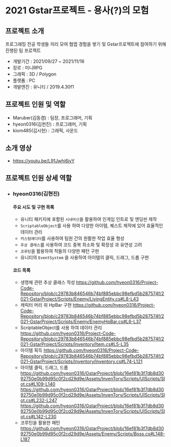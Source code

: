 # 2021 Gstar프로젝트 - 용사(?)의 모험

## 프로젝트 소개
프로그래밍 전공 학생들 끼리 모여 협엽 경험을 쌓기 및 Gstar프로젝트에 참여하기 위해 진행된 팀 프로젝트 
- 개발기간 : 2021/09/27 ~ 2021/11/16
- 장르 : 미니RPG
- 그래픽 : 3D / Polygon
- 플랫폼 : PC
- 개발엔진 : 유니티 / 2019.4.30f1 

## 프로젝트 인원 및 역할
- Maruber(김동겸) :  팀장, 프로그래머, 기획
- hyeon0316(김현진) : 프로그래머, 기획 
- kiom485(김시헌) : 그래픽, 사운드

## 소개 영상
- https://youtu.be/L91Jwhi6jyY

## 프로젝트 인원 상세 역할

- ### hyeon0316(김현진)
    #### 주요 시도 및 구현 목록 
    - 유니티 패키지에 포함된 `시네머신`을 활용하여 인게임 인트로 및 엔딩씬 제작
    - `ScriptableObject`를 사용 하여 다양한 아이템, 퀘스트 제작에 있어 효율적인 데이터 관리
    - `커스텀에디터`를 사용하여 팀원 간의 원활한 작업 효율 형성
    - `추상 클래스`를 사용하여 코드 중복 최소화 및 확장성 과 유연성 고려
    - `코루틴`을 활용하여 적들의 다양한 패턴 구현
    - 유니티의 `EventSystem` 을 사용하여 아이템의 클릭, 드래그, 드롭 구현

    #### 코드 목록
    - 생명체 관련 추상 클래스 작성
      https://github.com/hyeon0316/Project-Code-Repository/blob/c29783b846546b74bf885ebbc98efbd5b287574f/2021-GstarProject/Scripts/Enemy/LivingEntity.cs#L8-L43
      <br/>
    - 캐릭터 머리 위 HpBar 구현
      https://github.com/hyeon0316/Project-Code-Repository/blob/c29783b846546b74bf885ebbc98efbd5b287574f/2021-GstarProject/Scripts/Enemy/EnemyHpBar.cs#L6-L37
      <br/>
    - ScriptableObject를 사용 하여 데이터 관리
      https://github.com/hyeon0316/Project-Code-Repository/blob/c29783b846546b74bf885ebbc98efbd5b287574f/2021-GstarProject/Scripts/Inventory/Item.cs#L5-L35
      <br/>
    - 아이템 획득 
      https://github.com/hyeon0316/Project-Code-Repository/blob/c29783b846546b74bf885ebbc98efbd5b287574f/2021-GstarProject/Scripts/Inventory/Inventory.cs#L74-L121
      <br/>
    - 아이템 클릭, 드래그, 드롭
      https://github.com/hyeon0316/GstarProject/blob/16ef81b3f7db8d3092750e0b99d95c0f2cd29d9e/Assets/InvenTory/Scripts/UIScripts/Slot.cs#L109-L140
      https://github.com/hyeon0316/GstarProject/blob/16ef81b3f7db8d3092750e0b99d95c0f2cd29d9e/Assets/InvenTory/Scripts/UIScripts/Slot.cs#L232-L247
      https://github.com/hyeon0316/GstarProject/blob/16ef81b3f7db8d3092750e0b99d95c0f2cd29d9e/Assets/InvenTory/Scripts/UIScripts/Slot.cs#L142-L230
      <br/>
    - 코루틴을 활용한 패턴 
      https://github.com/hyeon0316/GstarProject/blob/16ef81b3f7db8d3092750e0b99d95c0f2cd29d9e/Assets/Enemy/Scripts/Boss.cs#L148-L187
      
      
      
